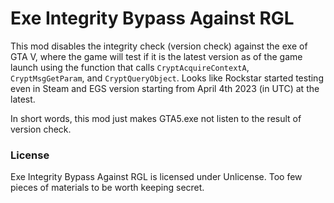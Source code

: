 # Exe Integrity Bypass Against RGL

This mod disables the integrity check (version check) against the exe of GTA V, where the game will test if it is the latest version as of the game launch using the function that calls `CryptAcquireContextA`, `CryptMsgGetParam`, and `CryptQueryObject`. Looks like Rockstar started testing even in Steam and EGS version starting from April 4th 2023 (in UTC) at the latest.

In short words, this mod just makes GTA5.exe not listen to the result of version check.

### License
Exe Integrity Bypass Against RGL is licensed under Unlicense. Too few pieces of materials to be worth keeping secret.